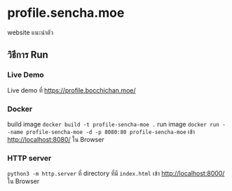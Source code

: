 # profile.sencha.moe

website แนะนำตัว

## วิธีการ Run

### Live Demo

Live demo ที่ <https://profile.bocchichan.moe/>

### Docker

build image
`docker build -t profile-sencha-moe .`
run image
`docker run --name profile-sencha-moe -d -p 8080:80 profile-sencha-moe`
เข้า <http://localhost:8080/> ใน Browser

### HTTP server

`python3 -m http.server` ที่ directory ที่มี `index.html`
เข้า <http://localhost:8000/> ใน Browser
